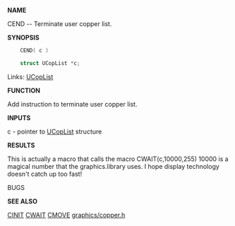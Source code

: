 
**NAME**

CEND -- Terminate user copper list.

**SYNOPSIS**

```c
    CEND( c )

    struct UCopList *c;

```
Links: [UCopList](_OOAD) 

**FUNCTION**

Add instruction to terminate user copper list.

**INPUTS**

c - pointer to [UCopList](_OOAD) structure

**RESULTS**

This is actually a macro that calls the macro CWAIT(c,10000,255)
10000 is a magical number that the graphics.library uses.
I hope display technology doesn't catch up too fast!

BUGS

**SEE ALSO**

[CINIT](CINIT) [CWAIT](CWAIT) [CMOVE](CMOVE) [graphics/copper.h](_OOAD)
